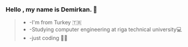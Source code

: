 ### Hello , my name is Demirkan. 👋 ###



>* -I'm from Turkey 🇹🇷
>* -Studying computer engineering at riga technical university💻
>* -just coding 👨‍🔧


<font color >
